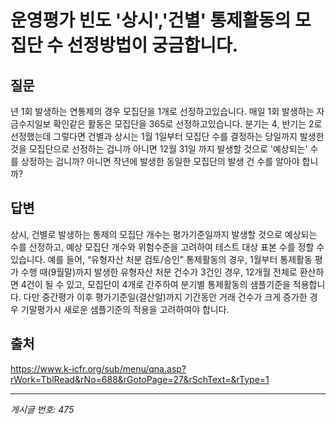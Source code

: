 # 운영평가 빈도 '상시','건별' 통제활동의 모집단 수 선정방법이 궁금합니다.

## 질문
년 1회 발생하는 연통제의 경우 모집단을 1개로 선정하고있습니다.
매일 1회 발생하는 자금수지일보 확인같은 활동은 모집단을 365로 선정하고있습니다.
분기는 4, 반기는 2로 선정했는데
그렇다면
건별과 상시는 1월 1일부터 모집단 수를 결정하는 당일까지 발생한 것을 모집단으로 선정하는 겁니까
아니면 12월 31일 까지 발생할 것으로 '예상되는' 수를 상정하는 겁니까?
아니면 작년에 발생한 동일한 모집단의 발생 건 수를 알아야 합니까?

## 답변
상시, 건별로 발생하는 통제의 모집단 개수는 평가기준일까지 발생할 것으로 예상되는 수를 산정하고, 예상 모집단 개수와 위험수준을 고려하여 테스트 대상 표본 수를 정할 수 있습니다.
예를 들어, “유형자산 처분 검토/승인” 통제활동의 경우, 1월부터 통제활동 평가 수행 때(9월말)까지 발생한 유형자산 처분 건수가 3건인 경우, 12개월 전체로 환산하면 4건이 될 수 있고, 모집단이 4개로 간주하여 분기별 통제활동의 샘플기준을 적용합니다. 다만 중간평가 이후 평가기준일(결산일)까지 기간동안 거래 건수가 크게 증가한 경우 기말평가시 새로운 샘플기준의 적용을 고려하여야 합니다.

## 출처
https://www.k-icfr.org/sub/menu/qna.asp?rWork=TblRead&rNo=688&rGotoPage=27&rSchText=&rType=1

---
*게시글 번호: 475*
